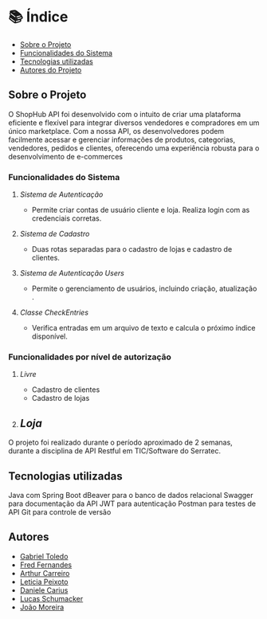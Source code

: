 # 📚 Índice

* [Sobre o Projeto](#sobre-o-projeto)
* [Funcionalidades do Sistema](#funcionalidades-do-sistema)
* [Tecnologias utilizadas](#tecnologias-utilizadas)
* [Autores do Projeto](#autores)


## Sobre o Projeto

O ShopHub API foi desenvolvido com o intuito de criar uma plataforma eficiente e flexível para integrar diversos vendedores e compradores  em um único marketplace. Com a nossa API, os desenvolvedores podem facilmente acessar e gerenciar informações de produtos, categorias,  vendedores, pedidos e clientes, oferecendo uma experiência robusta para o desenvolvimento de e-commerces

### Funcionalidades do Sistema

1. *Sistema de Autenticação*
   - Permite criar contas de usuário cliente e loja. Realiza login com as credenciais corretas.

3. *Sistema de Cadastro*
   - Duas rotas separadas para o cadastro de lojas e cadastro de clientes.

4. *Sistema de Autenticação Users*
   - Permite o gerenciamento de usuários, incluindo criação, atualização .

6. *Classe CheckEntries*
   - Verifica entradas em um arquivo de texto e calcula o próximo índice disponível.


### Funcionalidades por nível de autorização

1. *Livre*
   - Cadastro de clientes
   - Cadastro de lojas

2. *Loja*
   -




O projeto foi realizado durante o período aproximado de 2 semanas, durante a disciplina de API Restful em TIC/Software do Serratec.

## Tecnologias utilizadas
   Java com Spring Boot
   dBeaver para o banco de dados relacional
   Swagger para documentação da API
   JWT para autenticação
   Postman para testes de API
   Git para controle de versão


## Autores

* [Gabriel Toledo](https://github.com/gabrieltol7do)
* [Fred Fernandes](https://github.com/FFred-Fernandes)
* [Arthur Carreiro](https://github.com/arcarreiro)
* [Leticia Peixoto](https://github.com/leticiapzs)
* [Daniele Carius](https://github.com/Daniele-carius)
* [Lucas Schumacker](https://github.com/schumacker1)
* [João Moreira](https://github.com/joaogmmoreira)

